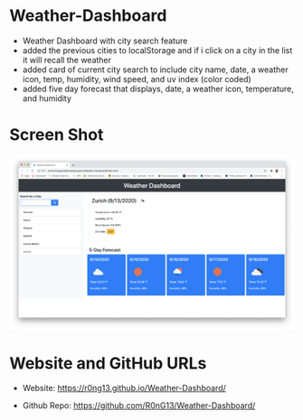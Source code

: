 # Weather-Dashboard


* Weather Dashboard with city search feature
* added the previous cities to localStorage and if i click on a city in the list it will recall the weather
* added card of current city search to include city name, date, a weather icon, temp, humidity, wind speed, and uv index (color coded)
* added five day forecast that displays, date, a weather icon, temperature, and humidity

# Screen Shot
 
 <img src = "./Screen%20Shot%202020-09-13%20at%208.55.02%20PM.png"/>

 
 # Website and GitHub URLs
 
* Website: https://r0ng13.github.io/Weather-Dashboard/
 
* Github Repo: https://github.com/R0nG13/Weather-Dashboard/


